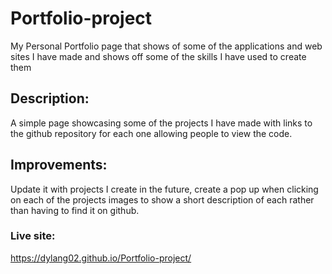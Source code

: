 # Portfolio-project

My Personal Portfolio page that shows of some of the applications and web sites I have made and shows off some of the skills I have used to create them 

## Description: 

A simple page showcasing some of the projects I have made with links to the github repository for each one allowing people to view the code.

## Improvements:

Update it with projects I create in the future, create a pop up when clicking on each of the projects images to show a short description of each rather than having to find it on github.

### Live site: 

https://dylang02.github.io/Portfolio-project/
